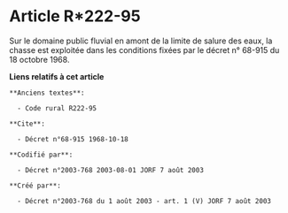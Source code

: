 # Article R*222-95

Sur le domaine public fluvial en amont de la limite de salure des eaux, la chasse est exploitée dans les conditions fixées
par le décret n° 68-915 du 18 octobre 1968.

**Liens relatifs à cet article**

	**Anciens textes**:

	  - Code rural R222-95

	**Cite**:

	  - Décret n°68-915 1968-10-18

	**Codifié par**:

	  - Décret n°2003-768 2003-08-01 JORF 7 août 2003

	**Créé par**:

	  - Décret n°2003-768 du 1 août 2003 - art. 1 (V) JORF 7 août 2003
